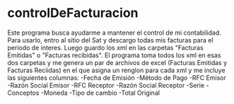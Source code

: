 # controlDeFacturacion

Este programa busca ayudarme a mantener el control de mi contabilidad.
Para usarlo, entro al sitio del Sat y descargo todas mis facturas para el periodo de interes.
Luego guardo los xml en las carpetas "Facturas Emitidas" o "Facturas recibidas".
El programa toma todos los xml en esas dos carpetas y me genera un par de archivos de excel (Facturas Emitidas y Facturas Reciidas) en el que asigna un renglon para cada xml y me incluye las siguientes columnas:
-Fecha de Emisión
-Método de Pago
-RFC Emisor
-Razón Social Emisor
-RFC Receptor
-Razón Social Receptor
-Serie
-Conceptos
-Moneda
-Tipo de cambio
-Total Original